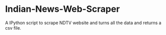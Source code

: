 # Indian-News-Web-Scraper
A IPython script to scrape NDTV website and turns all the data and returns a csv file.
